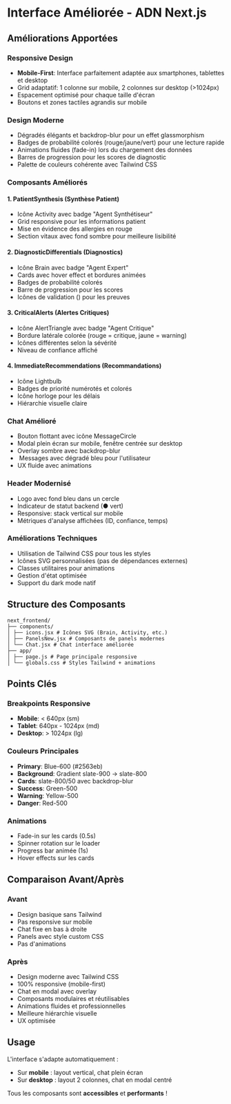 # Interface Améliorée - ADN Next.js

## Améliorations Apportées

### **Responsive Design**
- **Mobile-First**: Interface parfaitement adaptée aux smartphones, tablettes et desktop
- Grid adaptatif: 1 colonne sur mobile, 2 colonnes sur desktop (>1024px)
- Espacement optimisé pour chaque taille d'écran
- Boutons et zones tactiles agrandis sur mobile

### **Design Moderne**
- Dégradés élégants et backdrop-blur pour un effet glassmorphism
- Badges de probabilité colorés (rouge/jaune/vert) pour une lecture rapide
- Animations fluides (fade-in) lors du chargement des données
- Barres de progression pour les scores de diagnostic
- Palette de couleurs cohérente avec Tailwind CSS

### **Composants Améliorés**

#### 1. **PatientSynthesis** (Synthèse Patient)
- Icône Activity avec badge "Agent Synthétiseur"
- Grid responsive pour les informations patient
- Mise en évidence des allergies en rouge
- Section vitaux avec fond sombre pour meilleure lisibilité

#### 2. **DiagnosticDifferentials** (Diagnostics)
- Icône Brain avec badge "Agent Expert"
- Cards avec hover effect et bordures animées
- Badges de probabilité colorés
- Barre de progression pour les scores
- Icônes de validation () pour les preuves

#### 3. **CriticalAlerts** (Alertes Critiques)
- Icône AlertTriangle avec badge "Agent Critique"
- Bordure latérale colorée (rouge = critique, jaune = warning)
- Icônes différentes selon la sévérité
- Niveau de confiance affiché

#### 4. **ImmediateRecommendations** (Recommandations)
- Icône Lightbulb
- Badges de priorité numérotés et colorés
- Icône horloge pour les délais
- Hiérarchie visuelle claire

### **Chat Amélioré**
- Bouton flottant avec icône MessageCircle
- Modal plein écran sur mobile, fenêtre centrée sur desktop
- Overlay sombre avec backdrop-blur
- ️ Messages avec dégradé bleu pour l'utilisateur
- UX fluide avec animations

### **Header Modernisé**
- Logo avec fond bleu dans un cercle
- Indicateur de statut backend (● vert)
- Responsive: stack vertical sur mobile
- Métriques d'analyse affichées (ID, confiance, temps)

### **Améliorations Techniques**
- Utilisation de Tailwind CSS pour tous les styles
- Icônes SVG personnalisées (pas de dépendances externes)
- Classes utilitaires pour animations
- Gestion d'état optimisée
- Support du dark mode natif

## Structure des Composants

```
next_frontend/
├── components/
│ ├── icons.jsx # Icônes SVG (Brain, Activity, etc.)
│ ├── PanelsNew.jsx # Composants de panels modernes
│ └── Chat.jsx # Chat interface améliorée
├── app/
│ ├── page.js # Page principale responsive
│ └── globals.css # Styles Tailwind + animations
```

## Points Clés

### Breakpoints Responsive
- **Mobile**: < 640px (sm)
- **Tablet**: 640px - 1024px (md)
- **Desktop**: > 1024px (lg)

### Couleurs Principales
- **Primary**: Blue-600 (#2563eb)
- **Background**: Gradient slate-900 → slate-800
- **Cards**: slate-800/50 avec backdrop-blur
- **Success**: Green-500
- **Warning**: Yellow-500
- **Danger**: Red-500

### Animations
- Fade-in sur les cards (0.5s)
- Spinner rotation sur le loader
- Progress bar animée (1s)
- Hover effects sur les cards

## Comparaison Avant/Après

### Avant
- Design basique sans Tailwind
- Pas responsive sur mobile
- Chat fixe en bas à droite
- Panels avec style custom CSS
- Pas d'animations

### Après
- Design moderne avec Tailwind CSS
- 100% responsive (mobile-first)
- Chat en modal avec overlay
- Composants modulaires et réutilisables
- Animations fluides et professionnelles
- Meilleure hiérarchie visuelle
- UX optimisée

## Usage

L'interface s'adapte automatiquement :
- Sur **mobile** : layout vertical, chat plein écran
- Sur **desktop** : layout 2 colonnes, chat en modal centré

Tous les composants sont **accessibles** et **performants** ! 
